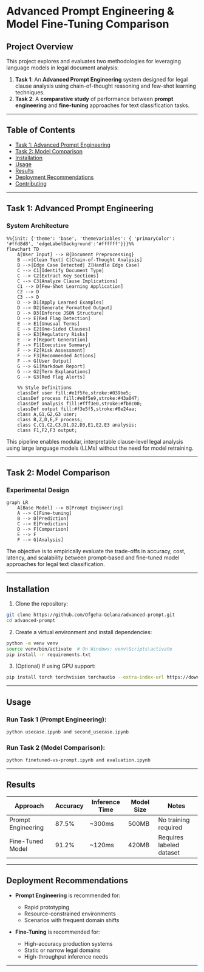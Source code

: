# Advanced Prompt Engineering & Model Fine-Tuning Comparison

## Project Overview

This project explores and evaluates two methodologies for leveraging language models in legal document analysis:

1. **Task 1**: An **Advanced Prompt Engineering** system designed for legal clause analysis using chain-of-thought reasoning and few-shot learning techniques.
2. **Task 2**: A **comparative study** of performance between **prompt engineering** and **fine-tuning** approaches for text classification tasks.

---

## Table of Contents
- [Task 1: Advanced Prompt Engineering](#task-1-advanced-prompt-engineering)
- [Task 2: Model Comparison](#task-2-model-comparison)
- [Installation](#installation)
- [Usage](#usage)
- [Results](#results)
- [Deployment Recommendations](#deployment-recommendations)
- [Contributing](#contributing)

---

## Task 1: Advanced Prompt Engineering

### System Architecture

```mermaid
%%{init: {'theme': 'base', 'themeVariables': { 'primaryColor': '#ffd8d8', 'edgeLabelBackground':'#ffffff'}}}%%
flowchart TD
    A[User Input] --> B{Document Preprocessing}
    B -->|Clean Text| C[Chain-of-Thought Analysis]
    B -->|Edge Case Detected| Z[Handle Edge Case]
    C --> C1[Identify Document Type]
    C --> C2[Extract Key Sections]
    C --> C3[Analyze Clause Implications]
    C1 --> D[Few-Shot Learning Application]
    C2 --> D
    C3 --> D
    D --> D1[Apply Learned Examples]
    D --> D2[Generate Formatted Output]
    D --> D3[Enforce JSON Structure]
    D --> E[Red Flag Detection]
    E --> E1[Unusual Terms]
    E --> E2[One-Sided Clauses]
    E --> E3[Regulatory Risks]
    E --> F[Report Generation]
    F --> F1[Executive Summary]
    F --> F2[Risk Assessment]
    F --> F3[Recommended Actions]
    F --> G[User Output]
    G --> G1[Markdown Report]
    G --> G2[Term Explanations]
    G --> G3[Red Flag Alerts]
    
    %% Style Definitions
    classDef user fill:#e1f5fe,stroke:#039be5;
    classDef process fill:#e8f5e9,stroke:#43a047;
    classDef analysis fill:#fff3e0,stroke:#fb8c00;
    classDef output fill:#f3e5f5,stroke:#8e24aa;
    class A,G1,G2,G3 user;
    class B,Z,D,E,F process;
    class C,C1,C2,C3,D1,D2,D3,E1,E2,E3 analysis;
    class F1,F2,F3 output;
```

This pipeline enables modular, interpretable clause-level legal analysis using large language models (LLMs) without the need for model retraining.

---

## Task 2: Model Comparison

### Experimental Design

```mermaid
graph LR
    A[Base Model] --> B[Prompt Engineering]
    A --> C[Fine-tuning]
    B --> D[Prediction]
    C --> E[Prediction]
    D --> F[Comparison]
    E --> F
    F --> G[Analysis]
```

The objective is to empirically evaluate the trade-offs in accuracy, cost, latency, and scalability between prompt-based and fine-tuned model approaches for legal text classification.

---

## Installation

1. Clone the repository:

```bash
git clone https://github.com/Ofgeha-Gelana/advanced-prompt.git
cd advanced-prompt
```

2. Create a virtual environment and install dependencies:

```bash
python -m venv venv
source venv/bin/activate  # On Windows: venv\Scripts\activate
pip install -r requirements.txt
```

3. (Optional) If using GPU support:

```bash
pip install torch torchvision torchaudio --extra-index-url https://download.pytorch.org/whl/cu118
```

---

## Usage

### Run Task 1 (Prompt Engineering):
```bash
python usecase.ipynb and second_usecase.ipynb
```

### Run Task 2 (Model Comparison):
```bash
python finetuned-vs-prompt.ipynb and evaluation.ipynb
```


---

## Results

| Approach          | Accuracy | Inference Time | Model Size | Notes                       |
|-------------------|----------|----------------|------------|-----------------------------|
| Prompt Engineering| 87.5%    | ~300ms         | 500MB      | No training required        |
| Fine-Tuned Model  | 91.2%    | ~120ms         | 420MB      | Requires labeled dataset    |


---

## Deployment Recommendations

- **Prompt Engineering** is recommended for:
  - Rapid prototyping
  - Resource-constrained environments
  - Scenarios with frequent domain shifts

- **Fine-Tuning** is recommended for:
  - High-accuracy production systems
  - Static or narrow legal domains
  - High-throughput inference needs

---

